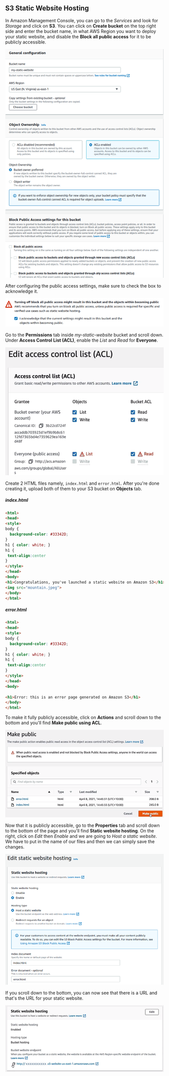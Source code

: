 ## S3 Static Website Hosting
In Amazon Management Console, you can go to the *Services* and look for *Storage* and click on **S3**. You can click on **Create bucket** on the top right side and enter the bucket name, in what AWS Region you want to deploy your static website, and disable the **Block all public access** for it to be publicly accessible.

![host-static-website](assets/img/host-static-website.png)

After configuring the public access settings, make sure to check the box to acknowledge it.

![host-static-website-acknowledge](assets/img/host-static-website-acknowledge.png)

Go to the **Permissions** tab inside *my-static-website* bucket and scroll down. Under **Access Control List (ACL)**, enable the *List* and *Read*  for **Everyone**.

![host-static-website-acl](assets/img/host-static-website-acl.png)

Create 2 HTML files namely, `index.html` and `error.html`. After you're done creating it, upload both of them to your S3 bucket on **Objects** tab.

##### index.html
```html
<html>
<head>
<style>
body {
  background-color: #33342D;
}
h1 { color: white; }
h1 {
 text-align:center
}
</style>
</head>
<body>
<h1>Congratulations, you've launched a static website on Amazon S3</h1>
<img src="mountain.jpeg">
</body>
</html>
```

##### error.html
```html
<html>
<head>
<style>
body {
  background-color: #33342D;
}
h1 { color: white; }
h1 {
 text-align:center
}
</style>
</head>
<body>

<h1>Error: this is an error page generated on Amazon S3</h1>
</body>
</html>
```

To make it fully publicly accessible, click on **Actions** and scroll down to the bottom and you'll find **Make public using ACL**.

![host-static-website-public-acl](assets/img/host-static-website-public-acl.png)

Now that it is publicly accessible, go to the **Properties** tab and scroll down to the bottom of the page and you'll find **Static website hosting**. On the right, click on *Edit* then *Enable* and we are going to *Host a static website*. We have to put in the name of our files and then we can simply save the changes.

![host-static-website-public-enable](assets/img/host-static-website-public-enable.png)

If you scroll down to the bottom, you can now see that there is a URL and that's the URL for your static website.

![hosted-static-website](assets/img/hosted-static-website.png)